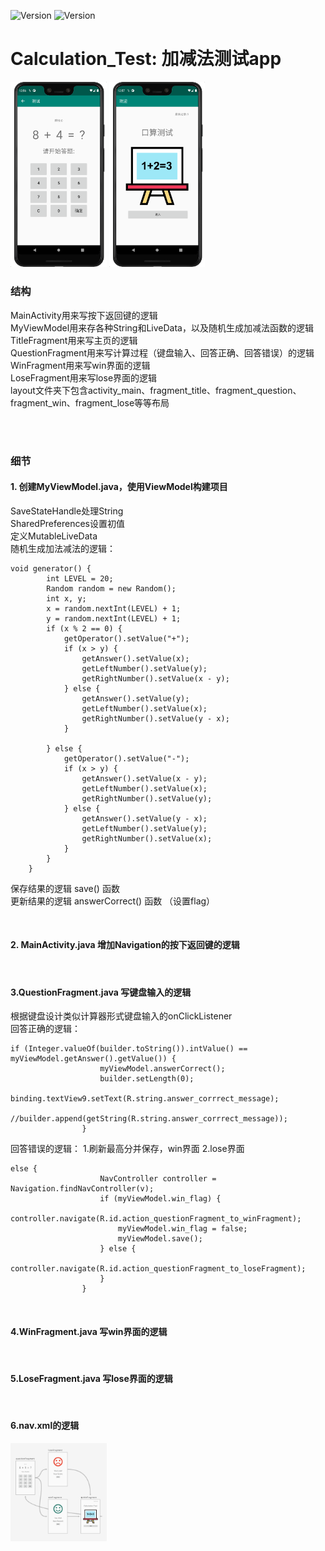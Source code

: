 ![Version](https://img.shields.io/badge/version-1.0.1-red)
![Version](https://img.shields.io/badge/milestones-2-brightgreen)


# Calculation_Test: 加减法测试app

<img src="app/src/main/res/picture/01.jpeg" width="30.5%" height="30.5%">
<img src="app/src/main/res/picture/02.jpeg" width="30.5%" height="30.5%">

<br>

### 结构
MainActivity用来写按下返回键的逻辑  
MyViewModel用来存各种String和LiveData，以及随机生成加减法函数的逻辑  
TitleFragment用来写主页的逻辑  
QuestionFragment用来写计算过程（键盘输入、回答正确、回答错误）的逻辑  
WinFragment用来写win界面的逻辑  
LoseFragment用来写lose界面的逻辑  
layout文件夹下包含activity_main、fragment_title、fragment_question、fragment_win、fragment_lose等等布局  


<br>
<br>

### 细节
#### 1.  创建MyViewModel.java，使用ViewModel构建项目    
SaveStateHandle处理String  
SharedPreferences设置初值  
定义MutableLiveData  
随机生成加法减法的逻辑：  
```
void generator() {
        int LEVEL = 20;
        Random random = new Random();
        int x, y;
        x = random.nextInt(LEVEL) + 1;
        y = random.nextInt(LEVEL) + 1;
        if (x % 2 == 0) {
            getOperator().setValue("+");
            if (x > y) {
                getAnswer().setValue(x);
                getLeftNumber().setValue(y);
                getRightNumber().setValue(x - y);
            } else {
                getAnswer().setValue(y);
                getLeftNumber().setValue(x);
                getRightNumber().setValue(y - x);
            }

        } else {
            getOperator().setValue("-");
            if (x > y) {
                getAnswer().setValue(x - y);
                getLeftNumber().setValue(x);
                getRightNumber().setValue(y);
            } else {
                getAnswer().setValue(y - x);
                getLeftNumber().setValue(y);
                getRightNumber().setValue(x);
            }
        }
    }
```
保存结果的逻辑 save() 函数  
更新结果的逻辑 answerCorrect() 函数 （设置flag）


<br>

#### 2. MainActivity.java 增加Navigation的按下返回键的逻辑

<br>


#### 3.QuestionFragment.java 写键盘输入的逻辑
根据键盘设计类似计算器形式键盘输入的onClickListener  
回答正确的逻辑：  
```
if (Integer.valueOf(builder.toString()).intValue() == myViewModel.getAnswer().getValue()) {
                    myViewModel.answerCorrect();
                    builder.setLength(0);
                    binding.textView9.setText(R.string.answer_corrrect_message);
                    //builder.append(getString(R.string.answer_corrrect_message));
                }
```
回答错误的逻辑： 1.刷新最高分并保存，win界面  2.lose界面  
```
else {
                    NavController controller = Navigation.findNavController(v);
                    if (myViewModel.win_flag) {
                        controller.navigate(R.id.action_questionFragment_to_winFragment);
                        myViewModel.win_flag = false;
                        myViewModel.save();
                    } else {
                        controller.navigate(R.id.action_questionFragment_to_loseFragment);
                    }
                }
```

<br>

#### 4.WinFragment.java 写win界面的逻辑

<br>

#### 5.LoseFragment.java 写lose界面的逻辑

<br>

#### 6.nav.xml的逻辑

<img src="app/src/main/res/picture/03.jpeg" width="30.5%" height="30.5%">

